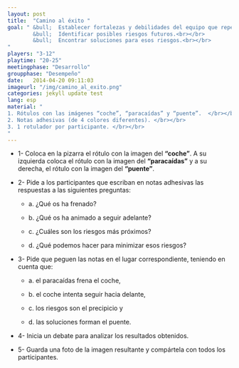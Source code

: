 ```yaml
---
layout: post
title:  "Camino al éxito "
goal: " &bull;  Establecer fortalezas y debilidades del equipo que repercuten en su productividad.<br></br>
    	&bull;  Identificar posibles riesgos futuros.<br></br>
    	&bull;  Encontrar soluciones para esos riesgos.<br></br>
"
players: "3-12"
playtime: "20-25"
meetingphase: "Desarrollo"
groupphase: "Desempeño"
date:   2014-04-20 09:11:03
imageurl: "/img/camino_al_exito.png"
categories: jekyll update test
lang: esp
material: "
1. Rótulos con las imágenes “coche”, “paracaídas” y “puente”.  </br></br>
2. Notas adhesivas (de 4 colores diferentes). </br></br>
3. 1 rotulador por participante. </br></br>
"
---
```

- 1- Coloca en la pizarra el rótulo con la imagen del <b>“coche”</b>. A su izquierda coloca el rótulo con la imagen del <b>“paracaídas”</b> y a su derecha, el rótulo con la imagen del <b>“puente”</b>.

- 2- Pide a los participantes que escriban en notas adhesivas las respuestas a las siguientes preguntas:

	- a. ¿Qué os ha frenado?

	- b. ¿Qué os ha animado a seguir adelante?

	- c. ¿Cuáles son los riesgos más próximos?

	- d. ¿Qué podemos hacer para minimizar esos riesgos?

- 3- Pide que peguen las notas en el lugar correspondiente, teniendo en cuenta que:

	- a. el paracaídas frena el coche,

	- b. el coche intenta seguir hacia delante,

	- c. los riesgos son el precipicio y

	- d. las soluciones forman el puente.

- 4- Inicia un debate para analizar los resultados obtenidos.

- 5- Guarda una foto de la imagen resultante y compártela con todos los participantes.